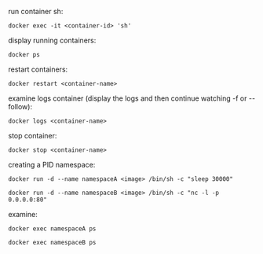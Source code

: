 

run container sh:

`docker exec -it <container-id> 'sh'`

display running containers:

`docker ps`

restart containers:

`docker restart <container-name>`

examine logs container (display the logs and then continue watching -f or --follow):

`docker logs <container-name>`

stop container:

`docker stop <container-name>`

creating a PID namespace:

`docker run -d --name namespaceA <image> /bin/sh -c "sleep 30000"`

`docker run -d --name namespaceB <image> /bin/sh -c "nc -l -p 0.0.0.0:80"`

examine:

`docker exec namespaceA ps`

`docker exec namespaceB ps`

